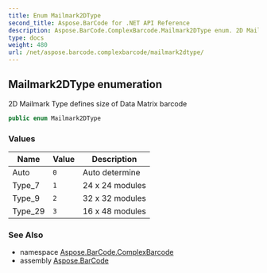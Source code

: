 ```yaml
---
title: Enum Mailmark2DType
second_title: Aspose.BarCode for .NET API Reference
description: Aspose.BarCode.ComplexBarcode.Mailmark2DType enum. 2D Mailmark Type defines size of Data Matrix barcode
type: docs
weight: 480
url: /net/aspose.barcode.complexbarcode/mailmark2dtype/
---
```

## Mailmark2DType enumeration

2D Mailmark Type defines size of Data Matrix barcode

```csharp
public enum Mailmark2DType
```

### Values

| Name | Value | Description |
| --- | --- | --- |
| Auto | `0` | Auto determine |
| Type_7 | `1` | 24 x 24 modules |
| Type_9 | `2` | 32 x 32 modules |
| Type_29 | `3` | 16 x 48 modules |

### See Also

* namespace [Aspose.BarCode.ComplexBarcode](../../aspose.barcode.complexbarcode/)
* assembly [Aspose.BarCode](../../)



